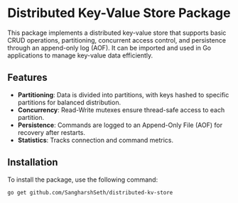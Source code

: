 # Distributed Key-Value Store Package

This package implements a distributed key-value store that supports basic CRUD operations, partitioning, concurrent access control, and persistence through an append-only log (AOF). It can be imported and used in Go applications to manage key-value data efficiently.

## Features

- **Partitioning**: Data is divided into partitions, with keys hashed to specific partitions for balanced distribution.
- **Concurrency**: Read-Write mutexes ensure thread-safe access to each partition.
- **Persistence**: Commands are logged to an Append-Only File (AOF) for recovery after restarts.
- **Statistics**: Tracks connection and command metrics.

## Installation

To install the package, use the following command:

```bash
go get github.com/SangharshSeth/distributed-kv-store
```
